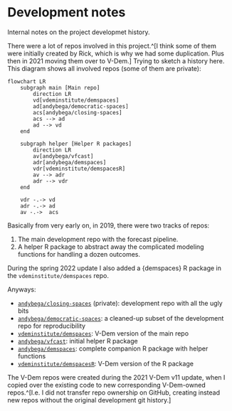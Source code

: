 Development notes
=================

Internal notes on the project developmet history.

There were a lot of repos involved in this project.^[I think some of them were initially created by Rick, which is why we had some duplication. Plus then in 2021 moving them over to V-Dem.] Trying to sketch a history here. This diagram shows all involved repos (some of them are private):

```mermaid
flowchart LR
    subgraph main [Main repo]
        direction LR
        vd[vdeminstitute/demspaces]
        ad[andybega/democratic-spaces]
        acs[andybega/closing-spaces]
        acs --> ad
        ad --> vd
    end
    
    subgraph helper [Helper R packages]
        direction LR
        av[andybega/vfcast]
        adr[andybega/demspaces]
        vdr[vdeminstitute/demspacesR]
        av --> adr
        adr --> vdr
    end

    vdr -.-> vd
    adr -.-> ad
    av -.->  acs
```

Basically from very early on, in 2019, there were two tracks of repos:

1. The main development repo with the forecast pipeline.
2. A helper R package to abstract away the complicated modeling functions for handling a dozen outcomes.

During the spring 2022 update I also added a {demspaces} R package in the `vdeminstitute/demspaces` repo. 

Anyways:

- [`andybega/closing-spaces`](https://github.com/andybega/closing-spaces) (private): development repo with all the ugly bits
- [`andybega/democratic-spaces`](https://github.com/andybega/democratic-spaces): a cleaned-up subset of the development repo for reproducibility
- [`vdeminstitute/demspaces`](https://github.com/vdeminstitute/demspaces): V-Dem version of the main repo
- [`andybega/vfcast`](https://github.com/andybega/vfcast): initial helper R package
- [`andybega/demspaces`](https://github.com/andybega/demspaces): complete companion R package with helper functions
- [`vdeminstitute/demspacesR`](https://github.com/vdeminstitute/demspacesR): V-Dem version of the R package

The V-Dem repos were created during the 2021 V-Dem v11 update, when I copied over the existing code to new corresponding V-Dem-owned repos.^[I.e. I did not transfer repo ownership on GitHub, creating instead new repos without the original development git history.] 


